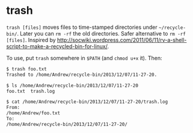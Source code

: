 trash
=====

`trash [files]` moves files to time-stamped directories under `~/recycle-bin/`. Later you can `rm -rf` the old directories. Safer alternative to `rm -rf [files]`. Inspired by http://socwiki.wordpress.com/2011/06/11/rv-a-shell-script-to-make-a-recycled-bin-for-linux/.

To use, put `trash` somewhere in `$PATH` (and `chmod u+x` it). Then:

```bash
$ trash foo.txt
Trashed to /home/Andrew/recycle-bin/2013/12/07/11-27-20.

$ ls /home/Andrew/recycle-bin/2013/12/07/11-27-20
foo.txt  trash.log

$ cat /home/Andrew/recycle-bin/2013/12/07/11-27-20/trash.log
From:
/home/Andrew/foo.txt
To:
/home/Andrew/recycle-bin/2013/12/07/11-27-20/
```
